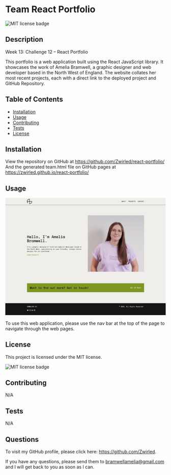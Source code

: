 # Team React Portfolio

![MIT license badge](https://img.shields.io/badge/license-MIT-brightgreen)

## Description

Week 13: Challenge 12 – React Portfolio

This portfolio is a web application built using the React JavaScript library. It showcases the work of Amelia Bramwell, a graphic designer and web developer based in the North West of England. The website collates her most recent projects, each with a direct link to the deployed project and GitHub Repository.

## Table of Contents

- [Installation](#installation)
- [Usage](#usage)
- [Contributing](#contributing)
- [Tests](#tests)
- [License](#license)

## Installation

View the repository on GitHub at https://github.com/Zwirled/react-portfolio/
And the generated team.html file on GitHub pages at https://zwirled.github.io/react-portfolio/

## Usage

![screenshot of Team Profile Generator](./public/screenshot.png)

To use this web application, please use the nav bar at the top of the page to navigate through the web pages.

## License

This project is licensed under the MIT license.

![MIT license badge](https://img.shields.io/badge/license-MIT-brightgreen)

## Contributing

N/A

## Tests

N/A

## Questions

To visit my GitHub profile, please click here: https://github.com/Zwirled.

If you have any questions, please send them to bramwellamelia@gmail.com and I will get back to you as soon as I can.
